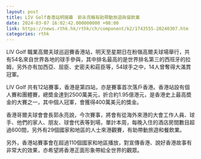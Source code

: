 ```yaml
---
layout: post
title: LIV Golf香港站明揭幕　郭永亮稱有助帶動旅遊與餐飲業
date: 2024-03-07 16:02:42.000000000 +08:00
link: https://news.rthk.hk/rthk/ch/component/k2/1743555-20240307.htm
categories: rthk
---
```


LIV Golf 職業高爾夫球巡迴賽香港站，明天至星期日在粉嶺高爾夫球場舉行，共有54名來自世界各地的球手參與，其中排名最高的是世界排名第三的西班牙的拉姆，另外亦有加西亞、屈臣、史密夫和莊臣等，54球手之中，14人曾奪得大滿貫冠軍。

LIV Golf 共有12站賽事，香港是第四站，亦是賽事首次落戶香港。香港站設有個人賽和團體賽，總奬金達到2500萬美元，折合約1.95億港元，是香港史上最高奬金的大賽之一，其中個人冠軍，會獲得400萬美元的獎金。

香港哥爾夫球會會長郭永亮說，今次賽事，將會有從海外來港的大會工作人員、球手、他們的家人、朋友、球會代表等到場，單計本周，每晚入住的酒店房間數目超過600間，另外有29個國家和地區的人士來港觀賽，有助帶動旅遊和餐飲業。

另外，香港站賽事會在超過110個國家和地區播放，對宣傳香港、說好香港故事有非常大的效果，亦希望將香港正面形象帶給全世界的觀眾。
